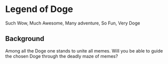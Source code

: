 ﻿# Legend of Doge

Such Wow, Much Awesome, Many adventure, So Fun, Very Doge

## Background

Among all the Doge one stands to unite all memes. Will you be able to guide the chosen Doge through the deadly maze of memes?